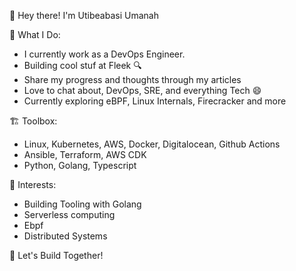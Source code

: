 👋 Hey there! I'm Utibeabasi Umanah

📝 What I Do:
- I currently work as a DevOps Engineer.
- Building cool stuf at Fleek 🔍
- Share my progress and thoughts through my articles
- Love to chat about, DevOps, SRE, and everything Tech 😄
- Currently exploring eBPF, Linux Internals, Firecracker and more

🏗️ Toolbox:
- Linux, Kubernetes, AWS, Docker, Digitalocean, Github Actions
- Ansible, Terraform, AWS CDK
- Python, Golang, Typescript

🌱 Interests:
- Building Tooling with Golang
- Serverless computing
- Ebpf
- Distributed Systems

🚀 Let's Build Together!
<!--
**utibeabasi6/utibeabasi6** is a ✨ _special_ ✨ repository because its `README.md` (this file) appears on your GitHub profile.


-->
